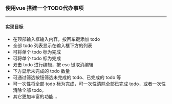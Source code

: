 ### 使用vue 搭建一个TODO代办事项
---
#### 实现目标
* 在顶部输入框输入内容，按回车键添加 todo
* 全部 todo 列表显示在输入框下方的列表
* 可将单个 todo 标为完成
* 可将单个 todo 标为完成
* 双击 todo 进行编辑，按 esc 键取消编辑
* 下方显示未完成的 todo 数量
* 可通过筛选按钮筛选未完成的 todo、已完成的 todo 等
* 可一次性将全部 todo 标为完成，可一次性清除全部已完成 todo，或者一次性清除全部 todo。
* 其它更加丰富的功能...
